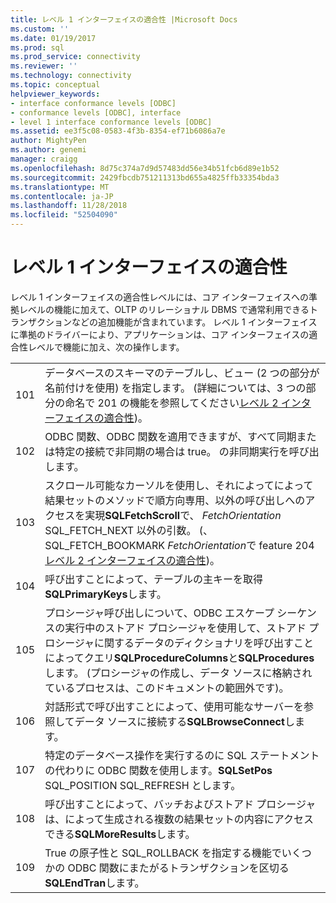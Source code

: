 ```yaml
---
title: レベル 1 インターフェイスの適合性 |Microsoft Docs
ms.custom: ''
ms.date: 01/19/2017
ms.prod: sql
ms.prod_service: connectivity
ms.reviewer: ''
ms.technology: connectivity
ms.topic: conceptual
helpviewer_keywords:
- interface conformance levels [ODBC]
- conformance levels [ODBC], interface
- level 1 interface conformance levels [ODBC]
ms.assetid: ee3f5c08-0583-4f3b-8354-ef71b6086a7e
author: MightyPen
ms.author: genemi
manager: craigg
ms.openlocfilehash: 8d75c374a7d9d57483dd56e34b51fcb6d89e1b52
ms.sourcegitcommit: 2429fbcdb751211313bd655a4825ffb33354bda3
ms.translationtype: MT
ms.contentlocale: ja-JP
ms.lasthandoff: 11/28/2018
ms.locfileid: "52504090"
---
```

# <a name="level-1-interface-conformance"></a>レベル 1 インターフェイスの適合性
レベル 1 インターフェイスの適合性レベルには、コア インターフェイスへの準拠レベルの機能に加えて、OLTP のリレーショナル DBMS で通常利用できるトランザクションなどの追加機能が含まれています。 レベル 1 インターフェイスに準拠のドライバーにより、アプリケーションは、コア インターフェイスの適合性レベルで機能に加え、次の操作します。  
  
|||  
|-|-|  
|101|データベースのスキーマのテーブルし、ビュー (2 つの部分が名前付けを使用) を指定します。 (詳細については、3 つの部分の命名で 201 の機能を参照してください[レベル 2 インターフェイスの適合性](../../../odbc/reference/develop-app/level-2-interface-conformance.md))。|  
|102|ODBC 関数、ODBC 関数を適用できますが、すべて同期または特定の接続で非同期の場合は true。 の非同期実行を呼び出します。|  
|103|スクロール可能なカーソルを使用し、それによってによって結果セットのメソッドで順方向専用、以外の呼び出しへのアクセスを実現**SQLFetchScroll**で、 *FetchOrientation* SQL_FETCH_NEXT 以外の引数。 (、SQL_FETCH_BOOKMARK *FetchOrientation*で feature 204[レベル 2 インターフェイスの適合性](../../../odbc/reference/develop-app/level-2-interface-conformance.md))。|  
|104|呼び出すことによって、テーブルの主キーを取得**SQLPrimaryKeys**します。|  
|105|プロシージャ呼び出しについて、ODBC エスケープ シーケンスの実行中のストアド プロシージャを使用して、ストアド プロシージャに関するデータのディクショナリを呼び出すことによってクエリ**SQLProcedureColumns**と**SQLProcedures**します。 (プロシージャの作成し、データ ソースに格納されているプロセスは、このドキュメントの範囲外です)。|  
|106|対話形式で呼び出すことによって、使用可能なサーバーを参照してデータ ソースに接続する**SQLBrowseConnect**します。|  
|107|特定のデータベース操作を実行するのに SQL ステートメントの代わりに ODBC 関数を使用します。**SQLSetPos** SQL_POSITION SQL_REFRESH とします。|  
|108|呼び出すことによって、バッチおよびストアド プロシージャは、によって生成される複数の結果セットの内容にアクセスできる**SQLMoreResults**します。|  
|109|True の原子性と SQL_ROLLBACK を指定する機能でいくつかの ODBC 関数にまたがるトランザクションを区切る**SQLEndTran**します。|
